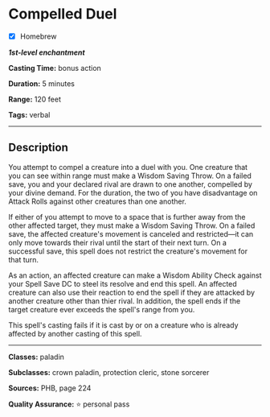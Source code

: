 # Compelled Duel

- [x] Homebrew

***1st-level enchantment***

**Casting Time:** bonus action

**Duration:** 5 minutes

**Range:** 120 feet

**Tags:** verbal

---

## Description
You attempt to compel a creature into a duel with you.
One creature that you can see within range must make a Wisdom Saving Throw.
On a failed save, you and your declared rival are drawn to one another, compelled by your divine demand.
For the duration, the two of you have disadvantage on Attack Rolls against other creatures than one another.

If either of you attempt to move to a space that is further away from the other affected target, they must make a Wisdom Saving Throw.
On a failed save, the affected creature's movement is canceled and restricted&mdash;it can only move towards their rival until the start of their next turn.
On a successful save, this spell does not restrict the creature's movement for that turn.

As an action, an affected creature can make a Wisdom Ability Check against your Spell Save DC to steel its resolve and end this spell.
An affected creature can also use their reaction to end the spell if they are attacked by another creature other than thier rival.
In addition, the spell ends if the target creature ever exceeds the spell's range from you.

This spell's casting fails if it is cast by or on a creature who is already affected by another casting of this spell.

---

**Classes:** paladin

**Subclasses:** crown paladin, protection cleric, stone sorcerer

**Sources:** PHB, page 224

**Quality Assurance:** :star: personal pass
